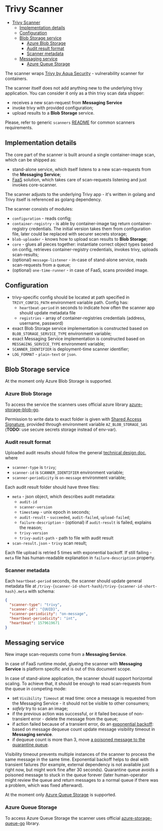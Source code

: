 # Trivy Scanner

- [Trivy Scanner](#trivy-scanner)
  - [Implementation details](#implementation-details)
  - [Configuration](#configuration)
  - [Blob Storage service](#blob-storage-service)
    - [Azure Blob Storage](#azure-blob-storage)
    - [Audit result format](#audit-result-format)
    - [Scanner metadata](#scanner-metadata)
  - [Messaging service](#messaging-service)
    - [Azure Queue Storage](#azure-queue-storage)

The scanner wraps [Trivy by Aqua Security](https://github.com/aquasecurity/trivy) - vulnerability scanner for containers.

The scanner itself does not add anything new to the underlying trivy application. You can consider it only as a thin trivy scan data shipper:

- receives a new scan-request from **Messaging Service**
- invoke trivy with provided configuration;
- upload results to a **Blob Storage** service.

Please, refer to generic `scanners` [README](/src/scanners/README.md) for common scanners requirements.

## Implementation details

The core part of the scanner is built around a single container-image scan, which can be shipped as:

- stand-alone service, which itself listens to a new scan-requests from the **Messaging Service**;
- [FaaS](https://en.wikipedia.org/wiki/Function_as_a_service) solution, which takes care of scan-requests listening and just invokes core-scanner.

The scanner adjusts to the underlying Trivy app - it's written in golang and Trivy itself is referenced as golang dependency.

The scanner consists of modules:

- `configuration` - reads config;
- `container-registry` - is able by container-image tag return container-registry credentials. The initial version takes them from configuration file, later could be replaced with securer secrets storage;
- `blob-uploader` - knows how to upload scan results to **Blob Storage**;
- `core` - glues all pieces together: instantiate correct object types based on config, retrieves container-registry credentials, invokes trivy, uploads scan-results;
- (optional) `message-listener` - in-case of stand-alone service, reads scan-requests from a queue;
- (optional) `one-time-runner` - in case of FaaS, scans provided image.

## Configuration

- trivy-specific config should be located at path specified in `TRIVY_CONFIG_PATH` environment variable path. Config has:
  - `heartbeat-period` in seconds to indicate how often the scanner app should update metadata file
  - `registries` - array of container-registries credentials (address, username, password)
- exact Blob Storage service implementation is constructed based on `BLOB_STORAGE_SERVICE_TYPE` environment variable;
- exact Messaging Service implementation is constructed based on `MESSAGING_SERVICE_TYPE` environment variable;
- `SCANNER_IDENTIFIER` is deployment-time scanner identifier;
- `LOG_FORMAT` - `plain-text` or `json`.

## Blob Storage service

At the moment only Azure Blob Storage is supported.

### Azure Blob Storage

To access the service the scanners uses official azure library [azure-storage-blob-go](https://github.com/Azure/azure-storage-blob-go).

Permission to write data to exact folder is given with [Shared Access Signature](https://docs.microsoft.com/en-us/azure/storage/common/storage-sas-overview), provided through environment variable `AZ_BLOB_STORAGE_SAS` (**TODO:** use secure secrets storage instead of env-var).

### Audit result format

Uploaded audit results should follow the general [technical design doc](/TECH_DESIGN.md#backend-and-scanners), where

- `scanner-type` is `trivy`;
- `scanner-id` is `SCANNER_IDENTIFIER` environment variable;
- `scanner-periodicity` is `on-message` environment variable;

Each audit result folder should have three files:

- `meta` - json object, which describes audit metadata:
  - `audit-id`
  - `scanner-version`
  - `timestamp` - unix epoch in seconds;
  - `audit-result` - `succeeded`, `audit-failed`, `upload-failed`;
  - `failure-description` - (optional) if `audit-result` is failed, explains the reason;
  - `trivy-version`
  - `trivy-audit-path` - path to file with audit result
- `scan-result.json` - `trivy` scan result;

Each file upload is retried 5 times with exponential backoff. If still failing - `meta` file has human-readable explanation in `failure-description` property.

### Scanner metadata

Each `heartbeat-period` seconds, the scanner should update general metadata file at `/trivy-{scanner-id-short-hash}/trivy-{scanner-id-short-hash}.meta` with schema:

```json
{
  "scanner-type": "trivy",
  "scanner-id": "{UUID}",
  "scanner-periodicity": "on-message",
  "heartbeat-periodicity": "int",
  "heartbeat": 1579619671
}
```

## Messaging service

New image scan-requests come from a **Messaging Service**.

In case of FaaS runtime model, glueing the scanner with **Messaging Service** is platform specific and is out of this document scope.

In case of stand-alone application, the scanner should support horizontal scaling. To achieve that, it should be enough to read scan-requests from the queue in competing mode:

- set `Visibility Timeout` at read time: once a message is requested from the Messaging Service - it should not be visible to other consumers;
- *safely* try to scan an image;
- if the previous action was successful, or it failed because of non-transient error - delete the message from the queue;
- if action failed because of a transient error, do an [exponential backoff](https://en.wikipedia.org/wiki/Exponential_backoff): based on message dequeue count update message visibility timeout in **Messaging service**.
- if dequeue count is more than 3, move [a poisoned message to the quarantine queue](https://alexandrebrisebois.wordpress.com/2013/08/14/poison-queues-are-a-must/).

Visibility timeout prevents multiple instances of the scanner to process the same message in the same time. Exponential backoff helps to deal with transient failures (for example, external dependency is not available just right now, but might work fine after 30 seconds). Quarantine queue avoids a poisoned message to stuck in the queue forever (later human-operator might review the queue and return messages to a normal queue if there was a problem, which was fixed afterward).

At the moment only [Azure Queue Storage](https://docs.microsoft.com/en-us/azure/storage/queues/storage-queues-introduction) is supported.

### Azure Queue Storage

To access Azure Queue Storage the scanner uses official [azure-storage-queue-go](https://github.com/Azure/azure-storage-queue-go) library.
